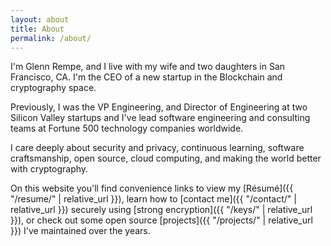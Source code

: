 ```yaml
---
layout: about
title: About
permalink: /about/
---
```


I'm Glenn Rempe, and I live with my wife and two daughters in San Francisco, CA. I'm the CEO of a new startup in the Blockchain and cryptography space.

Previously, I was the VP Engineering, and Director of Engineering at two Silicon Valley startups and I've lead software engineering and consulting teams at Fortune 500 technology companies worldwide.

I care deeply about security and privacy, continuous learning, software craftsmanship, open source, cloud computing, and making the world better with cryptography.

On this website you'll find convenience links to view my [Résumé]({{ "/resume/" | relative_url }}), learn how
to [contact me]({{ "/contact/" | relative_url }}) securely using [strong encryption]({{ "/keys/" | relative_url }}), or check out some open source [projects]({{ "/projects/" | relative_url }}) I've
maintained over the years.
